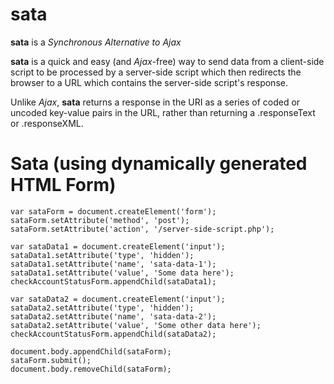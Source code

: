 # sata

**sata** is a *Synchronous Alternative to Ajax*

**sata** is a quick and easy (and *Ajax*-free) way to send data from a client-side script to be processed by a server-side script which then redirects the browser to a URL which contains the server-side script's response.

Unlike *Ajax*, **sata** returns a response in the URI as a series of coded or uncoded key-value pairs in the URL, rather than returning a .responseText or .responseXML.

# Sata (using dynamically generated HTML Form)

```
var sataForm = document.createElement('form');
sataForm.setAttribute('method', 'post');
sataForm.setAttribute('action', '/server-side-script.php');

var sataData1 = document.createElement('input');
sataData1.setAttribute('type', 'hidden');
sataData1.setAttribute('name', 'sata-data-1');
sataData1.setAttribute('value', 'Some data here');
checkAccountStatusForm.appendChild(sataData1);

var sataData2 = document.createElement('input');
sataData2.setAttribute('type', 'hidden');
sataData2.setAttribute('name', 'sata-data-2');
sataData2.setAttribute('value', 'Some other data here');
checkAccountStatusForm.appendChild(sataData2);

document.body.appendChild(sataForm);
sataForm.submit();
document.body.removeChild(sataForm);
```

